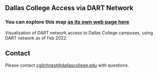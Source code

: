 ## Dallas College Access via DART Network

### You can explore this map [as its own web page here](https://cgilchriest-dcccd.github.io/transportation-network-visualizations/)

Visualization of DART network access to Dallas College campuses, using DART network as of Feb 2022. 

## Contact
Please contact cgilchriest@dallascollege.edu with questions. 



